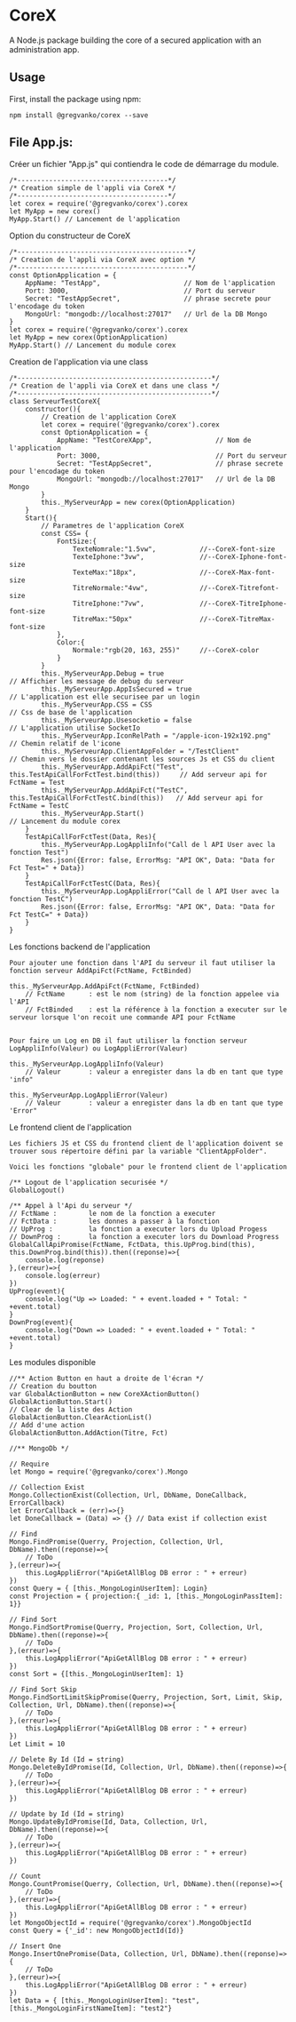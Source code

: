 # CoreX

A Node.js package building the core of a secured application with an administration app.

## Usage

First, install the package using npm:

    npm install @gregvanko/corex --save

## File App.js:
Créer un fichier "App.js" qui contiendra le code de démarrage du module.

    /*--------------------------------------*/
    /* Creation simple de l'appli via CoreX */
    /*--------------------------------------*/
    let corex = require('@gregvanko/corex').corex
    let MyApp = new corex()
    MyApp.Start() // Lancement de l'application


Option du constructeur de CoreX

    /*-------------------------------------------*/
    /* Creation de l'appli via CoreX avec option */
    /*-------------------------------------------*/
    const OptionApplication = {
        AppName: "TestApp",                     // Nom de l'application
        Port: 3000,                             // Port du serveur
        Secret: "TestAppSecret",                // phrase secrete pour l'encodage du token 
        MongoUrl: "mongodb://localhost:27017"   // Url de la DB Mongo
    }
    let corex = require('@gregvanko/corex').corex
    let MyApp = new corex(OptionApplication)
    MyApp.Start() // Lancement du module corex


Creation de l'application via une class

    /*-------------------------------------------------*/
    /* Creation de l'appli via CoreX et dans une class */
    /*-------------------------------------------------*/
    class ServeurTestCoreX{
        constructor(){
            // Creation de l'application CoreX
            let corex = require('@gregvanko/corex').corex
            const OptionApplication = {
                AppName: "TestCoreXApp",                // Nom de l'application
                Port: 3000,                             // Port du serveur
                Secret: "TestAppSecret",                // phrase secrete pour l'encodage du token 
                MongoUrl: "mongodb://localhost:27017"   // Url de la DB Mongo
            }
            this._MyServeurApp = new corex(OptionApplication)
        }
        Start(){
            // Parametres de l'application CoreX
            const CSS= {
                FontSize:{
                    TexteNomrale:"1.5vw",           //--CoreX-font-size
                    TexteIphone:"3vw",              //--CoreX-Iphone-font-size
                    TexteMax:"18px",                //--CoreX-Max-font-size
                    TitreNormale:"4vw",             //--CoreX-Titrefont-size
                    TitreIphone:"7vw",              //--CoreX-TitreIphone-font-size
                    TitreMax:"50px"                 //--CoreX-TitreMax-font-size
                },
                Color:{
                    Normale:"rgb(20, 163, 255)"     //--CoreX-color
                }
            }
            this._MyServeurApp.Debug = true                                                 // Affichier les message de debug du serveur
            this._MyServeurApp.AppIsSecured = true                                          // L'application est elle securisee par un login
            this._MyServeurApp.CSS = CSS                                                    // Css de base de l'application
            this._MyServeurApp.Usesocketio = false                                          // L'application utilise SocketIo
            this._MyServeurApp.IconRelPath = "/apple-icon-192x192.png"                      // Chemin relatif de l'icone
            this._MyServeurApp.ClientAppFolder = "/TestClient"                              // Chemin vers le dossier contenant les sources Js et CSS du client
            this._MyServeurApp.AddApiFct("Test", this.TestApiCallForFctTest.bind(this))     // Add serveur api for FctName = Test
            this._MyServeurApp.AddApiFct("TestC", this.TestApiCallForFctTestC.bind(this))   // Add serveur api for FctName = TestC
            this._MyServeurApp.Start()                                                      // Lancement du module corex
        }
        TestApiCallForFctTest(Data, Res){
            this._MyServeurApp.LogAppliInfo("Call de l API User avec la fonction Test")
            Res.json({Error: false, ErrorMsg: "API OK", Data: "Data for Fct Test=" + Data})
        }
        TestApiCallForFctTestC(Data, Res){
            this._MyServeurApp.LogAppliError("Call de l API User avec la fonction TestC")
            Res.json({Error: false, ErrorMsg: "API OK", Data: "Data for Fct TestC=" + Data})
        }
    }
    
Les fonctions backend de l'application

    Pour ajouter une fonction dans l'API du serveur il faut utiliser la fonction serveur AddApiFct(FctName, FctBinded)
    
    this._MyServeurApp.AddApiFct(FctName, FctBinded)
        // FctName      : est le nom (string) de la fonction appelee via l'API
        // FctBinded    : est la référence à la fonction a executer sur le serveur lorsque l'on recoit une commande API pour FctName
    
    
    Pour faire un Log en DB il faut utiliser la fonction serveur LogAppliInfo(Valeur) ou LogAppliError(Valeur)
    
    this._MyServeurApp.LogAppliInfo(Valeur)
        // Valeur       : valeur a enregister dans la db en tant que type 'info"
    
    this._MyServeurApp.LogAppliError(Valeur)
        // Valeur       : valeur a enregister dans la db en tant que type 'Error"

Le frontend client de l'application

    Les fichiers JS et CSS du frontend client de l'application doivent se trouver sous répertoire défini par la variable "ClientAppFolder".

    Voici les fonctions "globale" pour le frontend client de l'application

    /** Logout de l'application securisée */
    GlobalLogout()

    /** Appel à l'Api du serveur */
    // FctName :        le nom de la fonction a executer
    // FctData :        les donnes a passer à la fonction
    // UpProg :         la fonction a executer lors du Upload Progess
    // DownProg :       la fonction a executer lors du Download Progress
    GlobalCallApiPromise(FctName, FctData, this.UpProg.bind(this), this.DownProg.bind(this)).then((reponse)=>{
        console.log(reponse)
    },(erreur)=>{
        console.log(erreur)
    })
    UpProg(event){
        console.log("Up => Loaded: " + event.loaded + " Total: " +event.total)
    }
    DownProg(event){
        console.log("Down => Loaded: " + event.loaded + " Total: " +event.total)
    }

Les modules disponible

    //** Action Button en haut a droite de l'écran */
    // Creation du boutton
    var GlobalActionButton = new CoreXActionButton()
    GlobalActionButton.Start()
    // Clear de la liste des Action
    GlobalActionButton.ClearActionList()
    // Add d'une action
    GlobalActionButton.AddAction(Titre, Fct)

    //** MongoDb */

    // Require
    let Mongo = require('@gregvanko/corex').Mongo

    // Collection Exist
    Mongo.CollectionExist(Collection, Url, DbName, DoneCallback, ErrorCallback)
    let ErrorCallback = (err)=>{}
    let DoneCallback = (Data) => {} // Data exist if collection exist

    // Find
    Mongo.FindPromise(Querry, Projection, Collection, Url, DbName).then((reponse)=>{
        // ToDo
    },(erreur)=>{
        this.LogAppliError("ApiGetAllBlog DB error : " + erreur)
    })
    const Query = { [this._MongoLoginUserItem]: Login}
    const Projection = { projection:{ _id: 1, [this._MongoLoginPassItem]: 1}}

    // Find Sort
    Mongo.FindSortPromise(Querry, Projection, Sort, Collection, Url, DbName).then((reponse)=>{
        // ToDo
    },(erreur)=>{
        this.LogAppliError("ApiGetAllBlog DB error : " + erreur)
    })
    const Sort = {[this._MongoLoginUserItem]: 1}

    // Find Sort Skip
    Mongo.FindSortLimitSkipPromise(Querry, Projection, Sort, Limit, Skip, Collection, Url, DbName).then((reponse)=>{
        // ToDo
    },(erreur)=>{
        this.LogAppliError("ApiGetAllBlog DB error : " + erreur)
    })
    Let Limit = 10

    // Delete By Id (Id = string)
    Mongo.DeleteByIdPromise(Id, Collection, Url, DbName).then((reponse)=>{
        // ToDo
    },(erreur)=>{
        this.LogAppliError("ApiGetAllBlog DB error : " + erreur)
    })

    // Update by Id (Id = string)
    Mongo.UpdateByIdPromise(Id, Data, Collection, Url, DbName).then((reponse)=>{
        // ToDo
    },(erreur)=>{
        this.LogAppliError("ApiGetAllBlog DB error : " + erreur)
    })

    // Count 
    Mongo.CountPromise(Querry, Collection, Url, DbName).then((reponse)=>{
        // ToDo
    },(erreur)=>{
        this.LogAppliError("ApiGetAllBlog DB error : " + erreur)
    })
    let MongoObjectId = require('@gregvanko/corex').MongoObjectId
    const Query = {'_id': new MongoObjectId(Id)}

    // Insert One
    Mongo.InsertOnePromise(Data, Collection, Url, DbName).then((reponse)=>{
        // ToDo
    },(erreur)=>{
        this.LogAppliError("ApiGetAllBlog DB error : " + erreur)
    })
    let Data = { [this._MongoLoginUserItem]: "test", [this._MongoLoginFirstNameItem]: "test2"}
